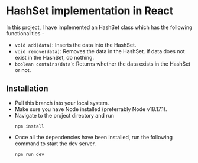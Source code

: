 # HashSet implementation in React
In this project, I have implemented an HashSet class which has the following functionalities -
- `void add(data)`: Inserts the data into the HashSet.
- `void remove(data)`: Removes the data in the HashSet. If data does not exist in the HashSet, do nothing.
- `boolean contains(data)`: Returns whether the data exists in the HashSet or not.


## Installation

- Pull this branch into your local system.
- Make sure you have Node installed (preferrably Node v18.17.1).
- Navigate to the project directory and run 
  ```
  npm install
  ```
- Once all the dependencies have been installed, run the following command to start the dev server.
  ```
  npm run dev
  ```
